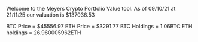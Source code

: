 Welcome to the Meyers Crypto Portfolio Value tool. 
As of 09/10/21 at 21:11:25 our valuation is $137036.53 

BTC Price = $45556.97
 ETH Price = $3291.77
BTC Holdings = 1.06BTC
 ETH holdings = 26.960005962ETH 

